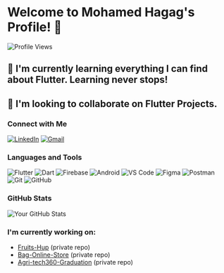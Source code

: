# Welcome to Mohamed Hagag's Profile! 👋

![Profile Views](https://komarev.com/ghpvc/?username=yourusername&color=blue)

## 🌱 I'm currently learning everything I can find about Flutter. Learning never stops!
## 💃 I'm looking to collaborate on Flutter Projects.

### Connect with Me
[![LinkedIn](https://img.shields.io/badge/-LinkedIn-blue)](linkedin.com/in/mohamed-hagag-ba9697223)
[![Gmail](https://img.shields.io/badge/-Gmail-red)](mailto:yourmail@gmail.com)

### Languages and Tools
![Flutter](https://img.shields.io/badge/Flutter-blue?logo=flutter)
![Dart](https://img.shields.io/badge/Dart-0175C2?logo=dart)
![Firebase](https://img.shields.io/badge/Firebase-ffca28?logo=firebase)
![Android](https://img.shields.io/badge/Android-3DDC84?logo=android)
![VS Code](https://img.shields.io/badge/VS%20Code-0078d7?logo=visual-studio-code)
![Figma](https://img.shields.io/badge/Figma-1ABC9C?logo=figma)
![Postman](https://img.shields.io/badge/Postman-FF6C37?logo=postman)
![Git](https://img.shields.io/badge/Git-F05032?logo=git)
![GitHub](https://img.shields.io/badge/GitHub-181717?logo=github)

### GitHub Stats
![Your GitHub Stats](https://github-readme-stats.vercel.app/api?username=yourusername&show_icons=true&theme=radical)

### I'm currently working on:
- [Fruits-Hup](https://github.com/yourusername/Fruits-Hup) (private repo)
- [Bag-Online-Store](https://github.com/yourusername/Bag-Online-Store) (private repo)
- [Agri-tech360-Graduation](https://github.com/yourusername/Agri-tech360-Graduation) (private repo)

